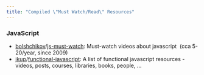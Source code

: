```yaml
---
title: "Compiled \"Must Watch/Read\" Resources"
---
```

<div class="container">

### JavaScript

  - <span class="author">[bolshchikov](https://github.com/bolshchikov)</span><span class="path-divider">/</span>[js-must-watch](https://github.com/bolshchikov/js-must-watch): Must-watch videos about javascript  (cca 5-20/year, since 2009)
  - [jkup](https://github.com/jkup)<span class="path-divider">/</span>[functional-javascript](https://github.com/jkup/functional-javascript): A list of functional javascript resources - videos, posts, courses, libraries, books, people, ...




</div>
